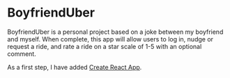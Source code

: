 # BoyfriendUber

BoyfriendUber is a personal project based on a joke between my boyfriend and myself. When complete, this app will allow users to log in, nudge or request a ride, and rate a ride on a star scale of 1-5 with an optional comment.

As a first step, I have added [Create React App](https://github.com/facebookincubator/create-react-app).
